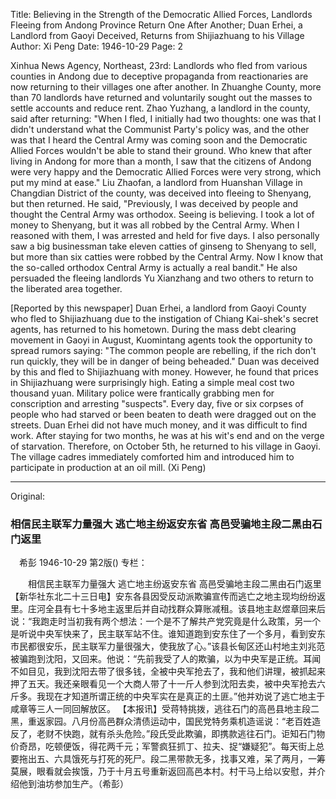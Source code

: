 Title: Believing in the Strength of the Democratic Allied Forces, Landlords Fleeing from Andong Province Return One After Another; Duan Erhei, a Landlord from Gaoyi Deceived, Returns from Shijiazhuang to his Village
Author: Xi Peng
Date: 1946-10-29
Page: 2

Xinhua News Agency, Northeast, 23rd: Landlords who fled from various counties in Andong due to deceptive propaganda from reactionaries are now returning to their villages one after another. In Zhuanghe County, more than 70 landlords have returned and voluntarily sought out the masses to settle accounts and reduce rent. Zhao Yuzhang, a landlord in the county, said after returning: "When I fled, I initially had two thoughts: one was that I didn't understand what the Communist Party's policy was, and the other was that I heard the Central Army was coming soon and the Democratic Allied Forces wouldn't be able to stand their ground. Who knew that after living in Andong for more than a month, I saw that the citizens of Andong were very happy and the Democratic Allied Forces were very strong, which put my mind at ease." Liu Zhaofan, a landlord from Huanshan Village in Changdian District of the county, was deceived into fleeing to Shenyang, but then returned. He said, "Previously, I was deceived by people and thought the Central Army was orthodox. Seeing is believing. I took a lot of money to Shenyang, but it was all robbed by the Central Army. When I reasoned with them, I was arrested and held for five days. I also personally saw a big businessman take eleven catties of ginseng to Shenyang to sell, but more than six catties were robbed by the Central Army. Now I know that the so-called orthodox Central Army is actually a real bandit." He also persuaded the fleeing landlords Yu Xianzhang and two others to return to the liberated area together.

[Reported by this newspaper] Duan Erhei, a landlord from Gaoyi County who fled to Shijiazhuang due to the instigation of Chiang Kai-shek's secret agents, has returned to his hometown. During the mass debt clearing movement in Gaoyi in August, Kuomintang agents took the opportunity to spread rumors saying: "The common people are rebelling, if the rich don't run quickly, they will be in danger of being beheaded." Duan was deceived by this and fled to Shijiazhuang with money. However, he found that prices in Shijiazhuang were surprisingly high. Eating a simple meal cost two thousand yuan. Military police were frantically grabbing men for conscription and arresting "suspects". Every day, five or six corpses of people who had starved or been beaten to death were dragged out on the streets. Duan Erhei did not have much money, and it was difficult to find work. After staying for two months, he was at his wit's end and on the verge of starvation. Therefore, on October 5th, he returned to his village in Gaoyi. The village cadres immediately comforted him and introduced him to participate in production at an oil mill. (Xi Peng)



<hr /> 

Original: 


### 相信民主联军力量强大  逃亡地主纷返安东省  高邑受骗地主段二黑由石门返里
　希彭
1946-10-29
第2版()
专栏：

　　相信民主联军力量强大
    逃亡地主纷返安东省
    高邑受骗地主段二黑由石门返里
    【新华社东北二十三日电】安东各县因受反动派欺骗宣传而逃亡之地主现均纷纷返里。庄河全县有七十多地主返里后并自动找群众算账减租。该县地主赵煜章回来后说：“我跑走时当初我有两个想法：一个是不了解共产党究竟是什么政策，另一个是听说中央军快来了，民主联军站不住。谁知道跑到安东住了一个多月，看到安东市民都很安乐，民主联军力量很强大，使我放了心。”该县长甸区还山村地主刘兆范被骗跑到沈阳，又回来。他说：“先前我受了人的欺骗，以为中央军是正统。耳闻不如目见，我到沈阳去带了很多钱，全被中央军抢去了，我和他们讲理，被抓起来押了五天。我还亲眼看见一个大商人带了十一斤人参到沈阳去卖，被中央军抢去六斤多。我现在才知道所谓正统的中央军实在是真正的土匪。”他并劝说了逃亡地主于咸章等三人一同回解放区。
    【本报讯】受蒋特挑拨，逃往石门的高邑县地主段二黑，重返家园。八月份高邑群众清债运动中，国民党特务乘机造谣说：“老百姓造反了，老财不快跑，就有杀头危险。”段氏受此欺骗，即携款逃往石门。讵知石门物价奇昂，吃顿便饭，得花两千元；军警疯狂抓丁、拉夫、捉“嫌疑犯”。每天街上总要拖出五、六具饿死与打死的死尸。段二黑带款无多，找事又难，呆了两月，一筹莫展，眼看就会挨饿，乃于十月五号重新返回高邑本村。村干马上给以安慰，并介绍他到油坊参加生产。（希彭）
